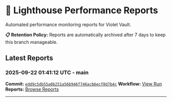 # 🔦 Lighthouse Performance Reports

Automated performance monitoring reports for Violet Vault.

**📋 Retention Policy:** Reports are automatically archived after 7 days to keep this branch manageable.

## Latest Reports

### 2025-09-22 01:41:12 UTC - main

**Commit:** [`edd9c5db55a0b251a56b946f746acb6ecf0d7b4c`](https://github.com/thef4tdaddy/violet-vault/commit/edd9c5db55a0b251a56b946f746acb6ecf0d7b4c)
**Workflow:** [View Run](https://github.com/thef4tdaddy/violet-vault/actions/runs/17902059185)
**Reports:** [Browse Reports](https://github.com/thef4tdaddy/violet-vault/tree/lighthouse-reports/reports/main/2025-09-22_01-41-10)


---

